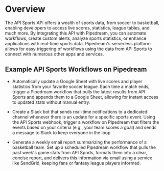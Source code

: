 # Overview

The API Sports API offers a wealth of sports data, from soccer to basketball, enabling developers to access live scores, statistics, league tables, and much more. By integrating this API with Pipedream, you can automate workflows, create custom alerts, analyze sports statistics, or enhance applications with real-time sports data. Pipedream's serverless platform allows for easy triggering of workflows using the data from API Sports to connect with numerous other apps and services.

## Example API Sports Workflows on Pipedream

- Automatically update a Google Sheet with live scores and player statistics from your favorite soccer league. Each time a match ends, trigger a Pipedream workflow that pulls the latest results from API Sports and appends them to a Google Sheet, allowing for instant access to updated stats without manual entry.

- Create a Slack bot that sends real-time notifications to a dedicated channel whenever there is an update for a specific sports event. Using the API Sports webhook, trigger a workflow on Pipedream that filters the events based on your criteria (e.g., your team scores a goal) and sends a message to Slack to keep everyone in the loop.

- Generate a weekly email report summarizing the performance of a basketball team. Set up a scheduled Pipedream workflow that pulls the past week's game stats from API Sports, formats them into a clear, concise report, and delivers this information via email using a service like SendGrid, keeping fans or fantasy league players informed.
